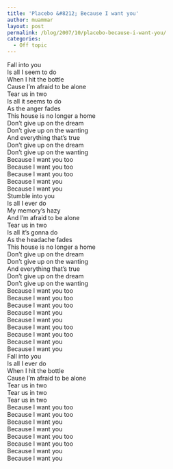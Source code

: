 ```yaml
---
title: 'Placebo &#8212; Because I want you'
author: muammar
layout: post
permalink: /blog/2007/10/placebo-because-i-want-you/
categories:
  - Off topic
---
```

  
Fall into you  
Is all I seem to do  
When I hit the bottle  
Cause I&#8217;m afraid to be alone  
Tear us in two  
Is all it seems to do  
As the anger fades  
This house is no longer a home  
Don&#8217;t give up on the dream  
Don&#8217;t give up on the wanting  
And everything that&#8217;s true  
Don&#8217;t give up on the dream  
Don&#8217;t give up on the wanting  
Because I want you too  
Because I want you too  
Because I want you too  
Because I want you  
Because I want you  
Stumble into you  
Is all I ever do  
My memory&#8217;s hazy  
And I&#8217;m afraid to be alone  
Tear us in two  
Is all it&#8217;s gonna do  
As the headache fades  
This house is no longer a home  
Don&#8217;t give up on the dream  
Don&#8217;t give up on the wanting  
And everything that&#8217;s true  
Don&#8217;t give up on the dream  
Don&#8217;t give up on the wanting  
Because I want you too  
Because I want you too  
Because I want you too  
Because I want you  
Because I want you  
Because I want you too  
Because I want you too  
Because I want you  
Because I want you  
Fall into you  
Is all I ever do  
When I hit the bottle  
Cause I&#8217;m afraid to be alone  
Tear us in two  
Tear us in two  
Tear us in two  
Because I want you too  
Because I want you too  
Because I want you  
Because I want you  
Because I want you too  
Because I want you too  
Because I want you  
Because I want you